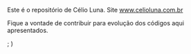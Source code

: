 Este é o repositório de Célio Luna.
Site www.celioluna.com.br

Fique a vontade de contribuir para evolução dos códigos aqui apresentados.

; )